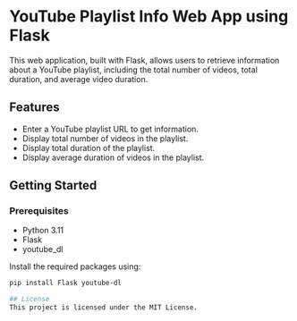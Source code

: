 # YouTube Playlist Info Web App using Flask

This web application, built with Flask, allows users to retrieve information about a YouTube playlist, including the total number of videos, total duration, and average video duration.

## Features

- Enter a YouTube playlist URL to get information.
- Display total number of videos in the playlist.
- Display total duration of the playlist.
- Display average duration of videos in the playlist.

## Getting Started

### Prerequisites

- Python 3.11
- Flask
- youtube_dl

Install the required packages using:

```bash
pip install Flask youtube-dl

## License
This project is licensed under the MIT License.
